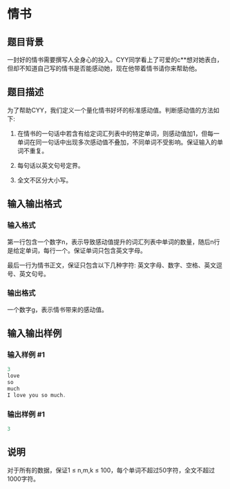 # 情书

## 题目背景

一封好的情书需要撰写人全身心的投入。CYY同学看上了可爱的c**想对她表白，但却不知道自己写的情书是否能感动她，现在他带着情书请你来帮助他。

## 题目描述

为了帮助CYY，我们定义一个量化情书好坏的标准感动值。判断感动值的方法如下:

1. 在情书的一句话中若含有给定词汇列表中的特定单词，则感动值加1，但每一单词在同一句话中出现多次感动值不叠加，不同单词不受影响。保证输入的单词不重复。

2. 每句话以英文句号定界。

3. 全文不区分大小写。

## 输入输出格式

### 输入格式

第一行包含一个数字n，表示导致感动值提升的词汇列表中单词的数量，随后n行是给定单词，每行一个。保证单词只包含英文字母。

最后一行为情书正文，保证只包含以下几种字符: 英文字母、数字、空格、英文逗号、英文句号。

### 输出格式

一个数字g，表示情书带来的感动值。

## 输入输出样例

### 输入样例 #1

```cpp
3
love
so
much
I love you so much.

```
### 输出样例 #1

```cpp
3
```


## 说明

对于所有的数据，保证1 ≤ n,m,k ≤ 100，每个单词不超过50字符，全文不超过1000字符。

